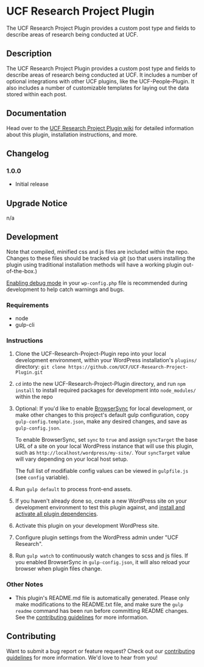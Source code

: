 # UCF Research Project Plugin #

The UCF Research Project Plugin provides a custom post type and fields to describe areas of research being conducted at UCF.


## Description ##

The UCF Research Project Plugin provides a custom post type and fields to describe areas of research being conducted at UCF. It includes a number of optional integrations with other UCF plugins, like the UCF-People-Plugin. It also includes a number of customizable templates for laying out the data stored within each post.


## Documentation ##

Head over to the [UCF Research Project Plugin wiki](https://github.com/UCF/UCF-Research-Project-Plugin/wiki) for detailed information about this plugin, installation instructions, and more.


## Changelog ##

### 1.0.0 ###
* Initial release


## Upgrade Notice ##

n/a


## Development ##

Note that compiled, minified css and js files are included within the repo.  Changes to these files should be tracked via git (so that users installing the plugin using traditional installation methods will have a working plugin out-of-the-box.)

[Enabling debug mode](https://codex.wordpress.org/Debugging_in_WordPress) in your `wp-config.php` file is recommended during development to help catch warnings and bugs.

### Requirements ###
* node
* gulp-cli

### Instructions ###
1. Clone the UCF-Research-Project-Plugin repo into your local development environment, within your WordPress installation's `plugins/` directory: `git clone https://github.com/UCF/UCF-Research-Project-Plugin.git`
2. `cd` into the new UCF-Research-Project-Plugin directory, and run `npm install` to install required packages for development into `node_modules/` within the repo
3. Optional: If you'd like to enable [BrowserSync](https://browsersync.io) for local development, or make other changes to this project's default gulp configuration, copy `gulp-config.template.json`, make any desired changes, and save as `gulp-config.json`.

    To enable BrowserSync, set `sync` to `true` and assign `syncTarget` the base URL of a site on your local WordPress instance that will use this plugin, such as `http://localhost/wordpress/my-site/`.  Your `syncTarget` value will vary depending on your local host setup.

    The full list of modifiable config values can be viewed in `gulpfile.js` (see `config` variable).
3. Run `gulp default` to process front-end assets.
4. If you haven't already done so, create a new WordPress site on your development environment to test this plugin against, and [install and activate all plugin dependencies](https://github.com/UCF/UCF-Research-Project-Plugin/wiki/Installation#installation-requirements).
5. Activate this plugin on your development WordPress site.
6. Configure plugin settings from the WordPress admin under "UCF Research".
7. Run `gulp watch` to continuously watch changes to scss and js files. If you enabled BrowserSync in `gulp-config.json`, it will also reload your browser when plugin files change.

### Other Notes ###
* This plugin's README.md file is automatically generated. Please only make modifications to the README.txt file, and make sure the `gulp readme` command has been run before committing README changes.  See the [contributing guidelines](https://github.com/UCF/UCF-Research-Project-Plugin/blob/master/CONTRIBUTING.md) for more information.


## Contributing ##

Want to submit a bug report or feature request?  Check out our [contributing guidelines](https://github.com/UCF/UCF-Research-Project-Plugin/blob/master/CONTRIBUTING.md) for more information.  We'd love to hear from you!
